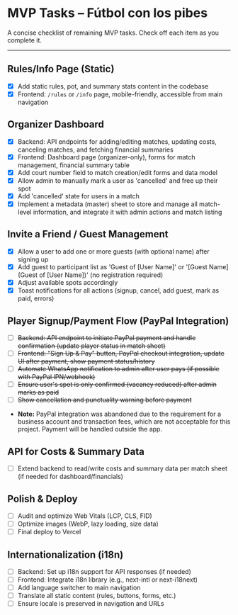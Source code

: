 # MVP Tasks – Fútbol con los pibes

A concise checklist of remaining MVP tasks. Check off each item as you complete it.

---

## Rules/Info Page (Static)

- [x] Add static rules, pot, and summary stats content in the codebase
- [x] Frontend: `/rules` or `/info` page, mobile-friendly, accessible from main navigation

## Organizer Dashboard

- [x] Backend: API endpoints for adding/editing matches, updating costs, canceling matches, and fetching financial summaries
- [x] Frontend: Dashboard page (organizer-only), forms for match management, financial summary table
- [x] Add court number field to match creation/edit forms and data model
- [x] Allow admin to manually mark a user as 'cancelled' and free up their spot
- [x] Add 'cancelled' state for users in a match
- [x] Implement a metadata (master) sheet to store and manage all match-level information, and integrate it with admin actions and match listing

## Invite a Friend / Guest Management

- [x] Allow a user to add one or more guests (with optional name) after signing up
- [x] Add guest to participant list as 'Guest of [User Name]' or '[Guest Name] (Guest of [User Name])' (no registration required)
- [x] Adjust available spots accordingly
- [x] Toast notifications for all actions (signup, cancel, add guest, mark as paid, errors)

## Player Signup/Payment Flow (PayPal Integration)

- [ ] ~~Backend: API endpoint to initiate PayPal payment and handle confirmation (update player status in match sheet)~~
- [ ] ~~Frontend: "Sign Up & Pay" button, PayPal checkout integration, update UI after payment, show payment status/history~~
- [ ] ~~Automate WhatsApp notification to admin after user pays (if possible with PayPal IPN/webhook)~~
- [ ] ~~Ensure user's spot is only confirmed (vacancy reduced) after admin marks as paid~~
- [ ] ~~Show cancellation and punctuality warning before payment~~
- **Note:** PayPal integration was abandoned due to the requirement for a business account and transaction fees, which are not acceptable for this project. Payment will be handled outside the app.

## API for Costs & Summary Data

- [ ] Extend backend to read/write costs and summary data per match sheet (if needed for dashboard/financials)

## Polish & Deploy

- [ ] Audit and optimize Web Vitals (LCP, CLS, FID)
- [ ] Optimize images (WebP, lazy loading, size data)
- [ ] Final deploy to Vercel

## Internationalization (i18n)

- [ ] Backend: Set up i18n support for API responses (if needed)
- [ ] Frontend: Integrate i18n library (e.g., next-intl or next-i18next)
- [ ] Add language switcher to main navigation
- [ ] Translate all static content (rules, buttons, forms, etc.)
- [ ] Ensure locale is preserved in navigation and URLs
